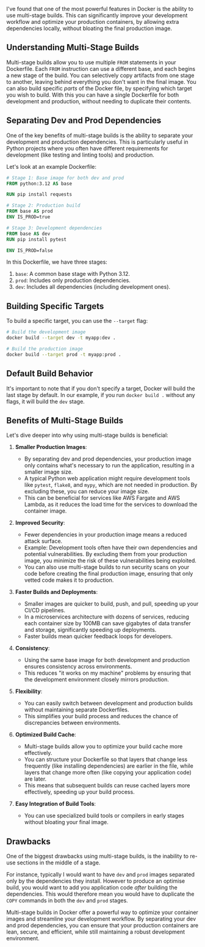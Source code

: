 I've found that one of the most powerful features in Docker is the ability to use multi-stage builds. This can significantly improve your development workflow and optimize your production containers, by allowing extra dependencies locally, without bloating the final production image.

## Understanding Multi-Stage Builds

Multi-stage builds allow you to use multiple `FROM` statements in your Dockerfile. Each `FROM` instruction can use a different base, and each begins a new stage of the build. You can selectively copy artifacts from one stage to another, leaving behind everything you don't want in the final image. You can also build specific *parts* of the Docker file, by specifying which target you wish to build. With this you can have a single Dockerfile for both development and production, without needing to duplicate their contents.

## Separating Dev and Prod Dependencies

One of the key benefits of multi-stage builds is the ability to separate your development and production dependencies. This is particularly useful in Python projects where you often have different requirements for development (like testing and linting tools) and production.

Let's look at an example Dockerfile:

```dockerfile
# Stage 1: Base image for both dev and prod
FROM python:3.12 AS base

RUN pip install requests

# Stage 2: Production build
FROM base AS prod
ENV IS_PROD=true

# Stage 3: Development dependencies
FROM base AS dev
RUN pip install pytest

ENV IS_PROD=false
```

In this Dockerfile, we have three stages:

1. `base`: A common base stage with Python 3.12.
2. `prod`: Includes only production dependencies.
3. `dev`: Includes all dependencies (including development ones).

## Building Specific Targets

To build a specific target, you can use the `--target` flag:

```bash
# Build the development image
docker build --target dev -t myapp:dev .

# Build the production image
docker build --target prod -t myapp:prod .
```

## Default Build Behavior

It's important to note that if you don't specify a target, Docker will build the last stage by default. In our example, if you run `docker build .` without any flags, it will build the `dev` stage.

## Benefits of Multi-Stage Builds

Let's dive deeper into why using multi-stage builds is beneficial:

1. **Smaller Production Images**: 
   - By separating dev and prod dependencies, your production image only contains what's necessary to run the application, resulting in a smaller image size.
   - A typical Python web application might require development tools like `pytest`, `flake8`, and `mypy`, which are not needed in production. By excluding these, you can reduce your image size. 
   - This can be beneficial for services like AWS Fargate and AWS Lambda, as it reduces the load time for the services to download the container image.

2. **Improved Security**: 
   - Fewer dependencies in your production image means a reduced attack surface.
   - Example: Development tools often have their own dependencies and potential vulnerabilities. By excluding them from your production image, you minimize the risk of these vulnerabilities being exploited.
   - You can also use multi-stage builds to run security scans on your code before creating the final production image, ensuring that only vetted code makes it to production.

3. **Faster Builds and Deployments**: 
   - Smaller images are quicker to build, push, and pull, speeding up your CI/CD pipelines.
   - In a microservices architecture with dozens of services, reducing each container size by 100MB can save gigabytes of data transfer and storage, significantly speeding up deployments.
   - Faster builds mean quicker feedback loops for developers.

4. **Consistency**: 
   - Using the same base image for both development and production ensures consistency across environments.
   - This reduces "it works on my machine" problems by ensuring that the development environment closely mirrors production.

5. **Flexibility**: 
   - You can easily switch between development and production builds without maintaining separate Dockerfiles.
   - This simplifies your build process and reduces the chance of discrepancies between environments.

6. **Optimized Build Cache**: 
   - Multi-stage builds allow you to optimize your build cache more effectively.
   - You can structure your Dockerfile so that layers that change less frequently (like installing dependencies) are earlier in the file, while layers that change more often (like copying your application code) are later.
   - This means that subsequent builds can reuse cached layers more effectively, speeding up your build process.

7. **Easy Integration of Build Tools**: 
   - You can use specialized build tools or compilers in early stages without bloating your final image.


## Drawbacks

One of the biggest drawbacks using multi-stage builds, is the inability to re-use sections in the middle of a stage.

For instance, typically I would want to have `dev` and `prod` images separated only by the dependencies they install. However to produce an optimise build, you would want to add you application code *after* building the dependencies. This would therefore mean you would have to duplicate the `COPY` commands in both the `dev` and `prod` stages.


Multi-stage builds in Docker offer a powerful way to optimize your container images and streamline your development workflow. By separating your dev and prod dependencies, you can ensure that your production containers are lean, secure, and efficient, while still maintaining a robust development environment. 
